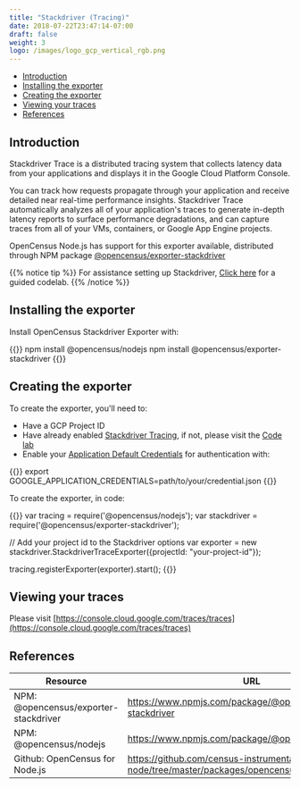 ```yaml
---
title: "Stackdriver (Tracing)"
date: 2018-07-22T23:47:14-07:00
draft: false
weight: 3
logo: /images/logo_gcp_vertical_rgb.png
---
```


- [Introduction](#introduction)
- [Installing the exporter](#installing-the-exporter)
- [Creating the exporter](#creating-the-exporter)
- [Viewing your traces](#viewing-your-traces)
- [References](#references)

## Introduction
Stackdriver Trace is a distributed tracing system that collects latency data from your applications and displays it in the Google Cloud Platform Console.

You can track how requests propagate through your application and receive detailed near real-time performance insights.
Stackdriver Trace automatically analyzes all of your application's traces to generate in-depth latency reports to surface performance degradations,
and can capture traces from all of your VMs, containers, or Google App Engine projects.

OpenCensus Node.js has support for this exporter available, distributed through NPM package [@opencensus/exporter-stackdriver](https://www.npmjs.com/package/@opencensus/exporter-stackdriver)

{{% notice tip %}}
For assistance setting up Stackdriver, [Click here](/codelabs/stackdriver) for a guided codelab.
{{% /notice %}}

## Installing the exporter
Install OpenCensus Stackdriver Exporter with:

{{<highlight bash>}}
npm install @opencensus/nodejs
npm install @opencensus/exporter-stackdriver
{{</highlight>}}

## Creating the exporter
To create the exporter, you'll need to:

* Have a GCP Project ID
* Have already enabled [Stackdriver Tracing](https://cloud.google.com/trace/docs/quickstart), if not, please visit the [Code lab](/codelabs/stackdriver)
* Enable your [Application Default Credentials](https://cloud.google.com/docs/authentication/getting-started) for authentication with:

{{<highlight bash>}}
export GOOGLE_APPLICATION_CREDENTIALS=path/to/your/credential.json
{{</highlight>}}

To create the exporter, in code:

{{<highlight javascript>}}
var tracing = require('@opencensus/nodejs');
var stackdriver = require('@opencensus/exporter-stackdriver');

// Add your project id to the Stackdriver options
var exporter = new stackdriver.StackdriverTraceExporter({projectId: "your-project-id"});

tracing.registerExporter(exporter).start();
{{</highlight>}}

## Viewing your traces
Please visit [https://console.cloud.google.com/traces/traces](https://console.cloud.google.com/traces/traces)

## References

Resource|URL
---|---
NPM: @opencensus/exporter-stackdriver|https://www.npmjs.com/package/@opencensus/exporter-stackdriver
NPM: @opencensus/nodejs|https://www.npmjs.com/package/@opencensus/nodejs
Github: OpenCensus for Node.js|https://github.com/census-instrumentation/opencensus-node/tree/master/packages/opencensus-nodejs
